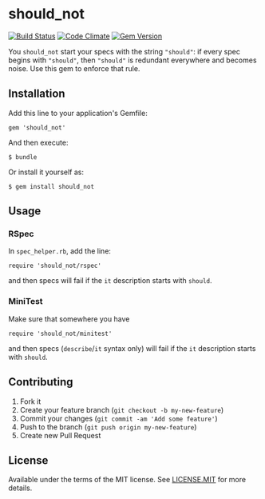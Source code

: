 # should_not

[![Build Status](https://travis-ci.org/mark-rushakoff/should_not.png?branch=master)](https://travis-ci.org/mark-rushakoff/should_not)
[![Code Climate](https://codeclimate.com/github/mark-rushakoff/should_not.png)](https://codeclimate.com/github/mark-rushakoff/should_not)
[![Gem Version](https://badge.fury.io/rb/should_not.png)](http://badge.fury.io/rb/should_not)

You `should_not` start your specs with the string `"should"`:
if every spec begins with `"should"`, then `"should"` is redundant everywhere and becomes noise.
Use this gem to enforce that rule.

## Installation

Add this line to your application's Gemfile:

    gem 'should_not'

And then execute:

    $ bundle

Or install it yourself as:

    $ gem install should_not

## Usage

### RSpec

In `spec_helper.rb`, add the line:

    require 'should_not/rspec'

and then specs will fail if the `it` description starts with `should`.

### MiniTest

Make sure that somewhere you have

    require 'should_not/minitest'

and then specs (`describe`/`it` syntax only) will fail if the `it` description starts with `should`.

## Contributing

1. Fork it
2. Create your feature branch (`git checkout -b my-new-feature`)
3. Commit your changes (`git commit -am 'Add some feature'`)
4. Push to the branch (`git push origin my-new-feature`)
5. Create new Pull Request

## License

Available under the terms of the MIT license.
See [LICENSE.MIT](LICENSE.MIT) for more details.
